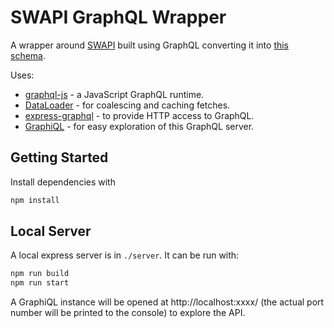 SWAPI GraphQL Wrapper
=====================

A wrapper around [SWAPI](http://swapi.co) built using GraphQL converting it into [this schema](schema.graphql).

Uses:

* [graphql-js](https://github.com/graphql/graphql-js) - a JavaScript GraphQL runtime.
* [DataLoader](https://github.com/facebook/dataloader) - for coalescing and caching fetches.
* [express-graphql](https://github.com/graphql/express-graphql) - to provide HTTP access to GraphQL.
* [GraphiQL](https://github.com/graphql/graphiql) - for easy exploration of this GraphQL server.

## Getting Started

Install dependencies with

```sh
npm install
```

## Local Server

A local express server is in `./server`. It can be run with:

```sh
npm run build
npm run start
```

A GraphiQL instance will be opened at http://localhost:xxxx/ (the actual port number will be printed to the console) to explore the API.
